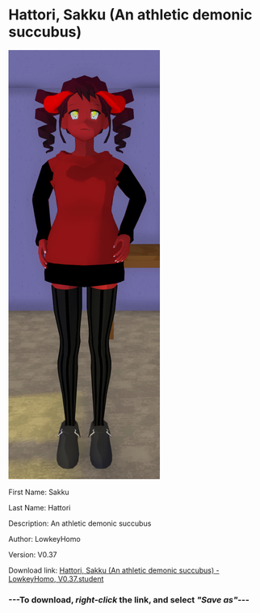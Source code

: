 # Hattori, Sakku (An athletic demonic succubus)

<img src = "https://raw.githubusercontent.com/Arbiter1223/Daigaku-Gurashi-Custom-Students/master/Students/Files/Hattori%2C%20Sakku%20(An%20athletic%20demonic%20succubus).png">

First Name: Sakku

Last Name: Hattori

Description: An athletic demonic succubus

Author: LowkeyHomo

Version: V0.37

Download link: <a href="https://raw.githubusercontent.com/Arbiter1223/Daigaku-Gurashi-Custom-Students/master/Students/Files/Hattori%2C%20Sakku%20(An%20athletic%20demonic%20succubus)%20-%20LowkeyHomo%2C%20V0.37.student">Hattori, Sakku (An athletic demonic succubus) - LowkeyHomo, V0.37.student</a>

### ---**To download, _right-click_ the link, and select _"Save as"_**---
